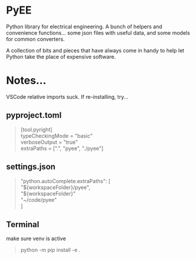 # PyEE
Python library for electrical engineering.  A bunch of helpers and convenience functions... some json files with useful data, and some models for common converters.

A collection of bits and pieces that have always come in handy to help let Python take the place of expensive software.

# Notes...

VSCode relative imports suck.  If re-installing, try...

## pyproject.toml

> [tool.pyright] \
> typeCheckingMode = "basic" \
> verboseOutput = "true" \
> extraPaths = [".", "pyee", "./pyee"]

## settings.json

> "python.autoComplete.extraPaths": [\
> "\${workspaceFolder}/pyee",\
> "\${workspaceFolder}"\
> "~/code/pyee"\
>]

## Terminal
make sure venv is active
> python -m pip install -e .